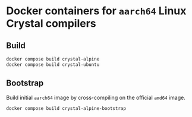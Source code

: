 # Docker containers for `aarch64` Linux Crystal compilers

## Build

```bash
docker compose build crystal-alpine
docker compose build crystal-ubuntu
```

## Bootstrap

Build initial `aarch64` image by cross-compiling on the official `amd64` image.

```bash
docker compose build crystal-alpine-bootstrap
```
